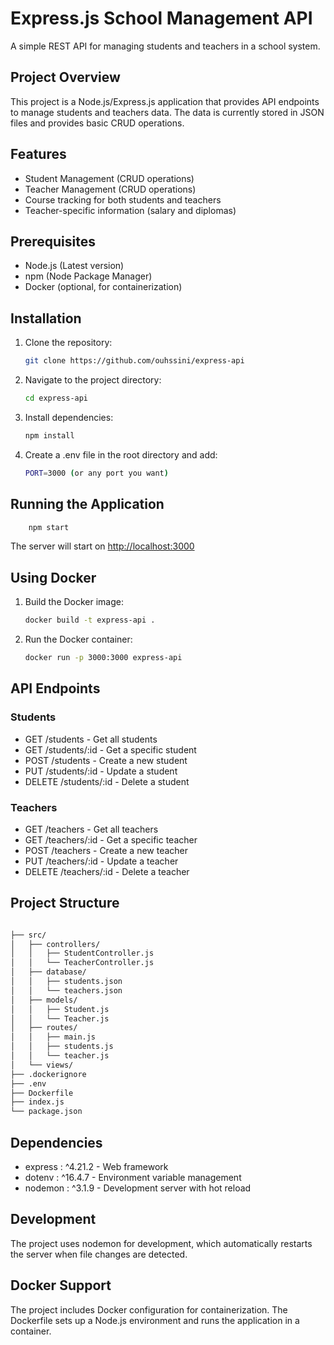 # Express.js School Management API

A simple REST API for managing students and teachers in a school system.

## Project Overview

This project is a Node.js/Express.js application that provides API endpoints to manage students and teachers data. The data is currently stored in JSON files and provides basic CRUD operations.

## Features

- Student Management (CRUD operations)
- Teacher Management (CRUD operations)
- Course tracking for both students and teachers
- Teacher-specific information (salary and diplomas)

## Prerequisites

- Node.js (Latest version)
- npm (Node Package Manager)
- Docker (optional, for containerization)

## Installation

1. Clone the repository:

   ```bash
   git clone https://github.com/ouhssini/express-api
   ```

2. Navigate to the project directory:

   ```bash
   cd express-api
   ```

3. Install dependencies:

    ```bash  
    npm install 
    ```

4. Create a .env file in the root directory and add:

    ```bash  
    PORT=3000 (or any port you want) 
    ```  

## Running the Application

```bash
    npm start
```

The server will start on <http://localhost:3000>

## Using Docker

1. Build the Docker image:

    ```bash
    docker build -t express-api .
    ```

2. Run the Docker container:

    ```bash
    docker run -p 3000:3000 express-api
    ```

## API Endpoints

### Students

- GET /students - Get all students
- GET /students/:id - Get a specific student
- POST /students - Create a new student
- PUT /students/:id - Update a student
- DELETE /students/:id - Delete a student

### Teachers

- GET /teachers - Get all teachers
- GET /teachers/:id - Get a specific teacher
- POST /teachers - Create a new teacher
- PUT /teachers/:id - Update a teacher
- DELETE /teachers/:id - Delete a teacher

## Project Structure

```bash

├── src/
│   ├── controllers/
│   │   ├── StudentController.js
│   │   └── TeacherController.js
│   ├── database/
│   │   ├── students.json
│   │   └── teachers.json
│   ├── models/
│   │   ├── Student.js
│   │   └── Teacher.js
│   ├── routes/
│   │   ├── main.js
│   │   ├── students.js
│   │   └── teacher.js
│   └── views/
├── .dockerignore
├── .env
├── Dockerfile
├── index.js
└── package.json
```

## Dependencies

- express : ^4.21.2 - Web framework
- dotenv : ^16.4.7 - Environment variable management
- nodemon : ^3.1.9 - Development server with hot reload

## Development

The project uses nodemon for development, which automatically restarts the server when file changes are detected.

## Docker Support

The project includes Docker configuration for containerization. The Dockerfile sets up a Node.js environment and runs the application in a container.
